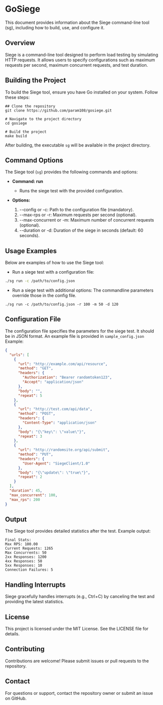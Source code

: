 # GoSiege
This document provides information about the Siege command-line tool (sg), including how to build, use, and configure it.

## Overview
Siege is a command-line tool designed to perform load testing by simulating HTTP requests. It allows users to specify configurations such as maximum requests per second, maximum concurrent requests, and test duration.

## Building the Project
To build the Siege tool, ensure you have Go installed on your system. Follow these steps:

```
## Clone the repository
git clone https://github.com/param108/gosiege.git

# Navigate to the project directory
cd gosiege

# Build the project
make build
```

After building, the executable `sg` will be available in the project directory.

## Command Options
The Siege tool (`sg`) provides the following commands and options:

+ **Command: run**
  - Runs the siege test with the provided configuration.

+ **Options:**
  1. --config or -c: Path to the configuration file (mandatory).
  2. --max-rps or -r: Maximum requests per second (optional).
  3. --max-concurrent or -m: Maximum number of concurrent requests (optional).
  4. --duration or -d: Duration of the siege in seconds (default: 60 seconds).

## Usage Examples
Below are examples of how to use the Siege tool:

+ Run a siege test with a configuration file:
``` bash
./sg run -c /path/to/config.json
```

+ Run a siege test with additional options:
The commandline parameters override those in the config file.
```
./sg run -c /path/to/config.json -r 100 -m 50 -d 120
```

## Configuration File
The configuration file specifies the parameters for the siege test. It should be in JSON format. An example file is provided in `sample_config.json` Example:

```json
{
  "urls": [
    {
      "url": "http://example.com/api/resource",
      "method": "GET",
      "headers": {
        "Authorization": "Bearer randomtoken123",
        "Accept": "application/json"
      },
      "body": "",
      "repeat": 5
    },
    {
      "url": "http://test.com/api/data",
      "method": "POST",
      "headers": {
        "Content-Type": "application/json"
      },
      "body": "{\"key\": \"value\"}",
      "repeat": 3
    },
    {
      "url": "http://randomsite.org/api/submit",
      "method": "PUT",
      "headers": {
        "User-Agent": "SiegeClient/1.0"
      },
      "body": "{\"update\": \"true\"}",
      "repeat": 2
    }
  ],
  "duration": 45,
  "max_concurrent": 100,
  "max_rps": 200
}
```

## Output
The Siege tool provides detailed statistics after the test. Example output:

```
Final Stats:
Max RPS: 100.00
Current Requests: 1265
Max Concurrents: 50
2xx Responses: 1200
4xx Responses: 50
5xx Responses: 10
Connection Failures: 5
```

## Handling Interrupts
Siege gracefully handles interrupts (e.g., Ctrl+C) by canceling the test and providing the latest statistics.

## License
This project is licensed under the MIT License. See the LICENSE file for details.

## Contributing
Contributions are welcome! Please submit issues or pull requests to the repository.

## Contact
For questions or support, contact the repository owner or submit an issue on GitHub.
